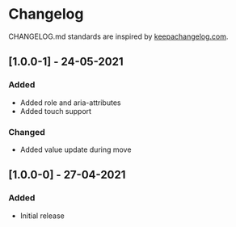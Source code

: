 # Changelog

CHANGELOG.md standards are inspired by [keepachangelog.com](https://keepachangelog.com/en/1.0.0/).

## [1.0.0-1] - 24-05-2021

### Added

- Added role and aria-attributes
- Added touch support

### Changed

- Added value update during move

## [1.0.0-0] - 27-04-2021

### Added

- Initial release
